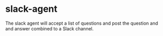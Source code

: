 # slack-agent

The slack agent will accept a list of questions and post the question and and answer combined to a Slack channel.

